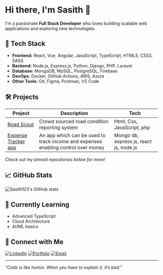 # Hi there, I'm Sasith 👋

I'm a passionate **Full Stack Developer** who loves building scalable web applications and exploring new technologies.

## 🚀 Tech Stack

- **Frontend:** React, Vue, Angular, JavaScript, TypeScript, HTML5, CSS3, SASS
- **Backend:** Node.js, Express.js, Python, Django, PHP, Laravel
- **Database:** MongoDB, MySQL, PostgreSQL, Firebase
- **DevOps:** Docker, GitHub Actions, AWS, Azure
- **Other Tools:** Git, Figma, Postman, VS Code

## 🛠️ Projects

| Project | Description | Tech |
| ------- | ----------- | ---- |
| [Road Scout](#) | Crowd sourced road condition reporting system | Html, Css, JavaScript, php |
| [Expense Tracker app ](#) | An app which can be used to track income and expenses enabling control over money | Mongo db, express js, react js, node js|

*Check out my pinned repositories below for more!*

## 📈 GitHub Stats

![Sasith123's GitHub stats](https://github-readme-stats.vercel.app/api?username=Sasith123&show_icons=true&theme=radical)

## 🌱 Currently Learning

- Advanced TypeScript
- Cloud Architecture
- AI/ML basics

## 💬 Connect with Me

[![LinkedIn](https://img.shields.io/badge/LinkedIn-blue?logo=linkedin)](https://www.linkedin.com/in/your-profile)
[![Portfolio](https://img.shields.io/badge/Portfolio-222?logo=firefox)](https://your-portfolio.com)
[![Email](https://img.shields.io/badge/Email-D14836?logo=gmail&logoColor=white)](mailto:your.email@example.com)

---

_“Code is like humor. When you have to explain it, it’s bad.”_
